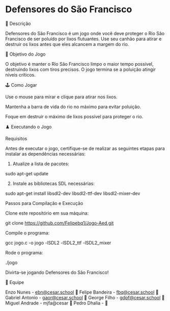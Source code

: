 # Defensores do São Francisco
📄 Descrição

Defensores do São Francisco é um jogo onde você deve proteger o Rio São Francisco de ser poluído por lixos flutuantes. Use seu canhão para atirar e destruir os lixos antes que eles alcancem a margem do rio.

🎯 Objetivo do Jogo

O objetivo é manter o Rio São Francisco limpo o maior tempo possível, destruindo lixos com tiros precisos. O jogo termina se a poluição atingir níveis críticos.

🕹️ Como Jogar

Use o mouse para mirar e clique para atirar nos lixos.

Mantenha a barra de vida do rio no máximo para evitar poluição.

Foque em destruir o máximo de lixos possível para proteger o rio.

♟️ Executando o Jogo

Requisitos

Antes de executar o jogo, certifique-se de realizar as seguintes etapas para instalar as dependências necessárias:

1. Atualize a lista de pacotes:

sudo apt-get update

2. Instale as bibliotecas SDL necessárias:

sudo apt-get install libsdl2-dev libsdl2-ttf-dev libsdl2-mixer-dev

Passos para Compilação e Execução

Clone este repositório em sua máquina:

git clone https://github.com/Felipebq1/Jogo-Aed.git

Compile o programa:

gcc jogo.c -o jogo -lSDL2 -lSDL2_ttf -lSDL2_mixer

Rode o programa:

./jogo

Divirta-se jogando Defensores do São Francisco!

👤 Equipe

Enzo Nunes - ebn@cesar.school 📩
Felipe Bandeira - fbq@cesar.school 📩
Gabriel Antonio - gaor@cesar.school 📩
George Filho - gdpf@cesar.school 📩
Miguel Andrade - mjfa@cesar 📩
Pedro Dhalia - 📩
